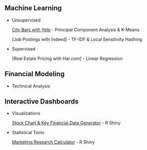 ## Machine Learning

- Unsupervised

    [City Bars with Yelp](https://collierking.github.io/Cities_Bars_Yelp/)
        - Principal Component Analysis & K-Means
    
    [Job Postings with Indeed]
        - TF-IDF & Local Sensitivity Hashing
  
 - Supervised
  
    [Real Estate Pricing with Har.com]
        - Linear Regression
    

## Financial Modeling

- Technical Analysis


## Interactive Dashboards

- Visualizations

    [Stock Chart & Key Financial Data Generator](https://collier.shinyapps.io/StockScreener/)
        - R Shiny

- Statistical Tools

    [Marketing Research Calculator](https://collier.shinyapps.io/Shiny_StatCalculator/)
        - R Shiny
